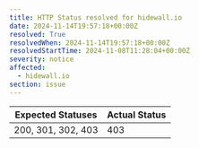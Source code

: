 ```yaml
---
title: HTTP Status resolved for hidewall.io
date: 2024-11-14T19:57:18+00:00Z
resolved: True
resolvedWhen: 2024-11-14T19:57:18+00:00Z
resolvedStartTime: 2024-11-08T11:28:04+00:00Z
severity: notice
affected:
  - hidewall.io
section: issue
---
```


| Expected Statuses | Actual Status  |
|-------------------|----------------|
| 200, 301, 302, 403 | 403 |

